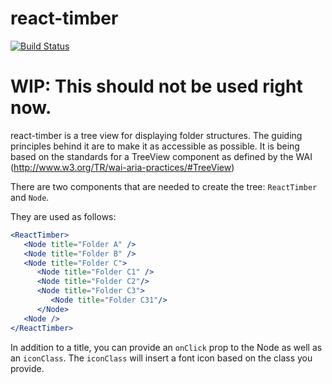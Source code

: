 react-timber
============

[![Build Status](https://travis-ci.org/claydiffrient/react-timber.svg)](https://travis-ci.org/claydiffrient/react-timber)

# WIP: This should not be used right now.

react-timber is a tree view for displaying folder structures.  The guiding principles behind it are to make it as accessible as possible.  It is being based on the standards for a TreeView component as defined by the WAI (<http://www.w3.org/TR/wai-aria-practices/#TreeView>)

There are two components that are needed to create the tree: `ReactTimber` and `Node`.

They are used as follows:
```jsx
<ReactTimber>
   <Node title="Folder A" />
   <Node title="Folder B" />
   <Node title="Folder C">
      <Node title="Folder C1" />
      <Node title="Folder C2"/>
      <Node title="Folder C3">
         <Node title="Folder C31"/>
      </Node>
   <Node />
</ReactTimber>
```
In addition to a title, you can provide an `onClick` prop to the Node as well as an `iconClass`.  The `iconClass` will insert a font icon based on the class you provide.

